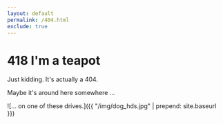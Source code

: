 ```yaml
---
layout: default
permalink: /404.html
exclude: true
---
```


# 418 I'm a teapot

Just kidding. It's actually a 404.

Maybe it's around here somewhere ...

![... on one of these drives.]({{ "/img/dog_hds.jpg" | prepend: site.baseurl }})
